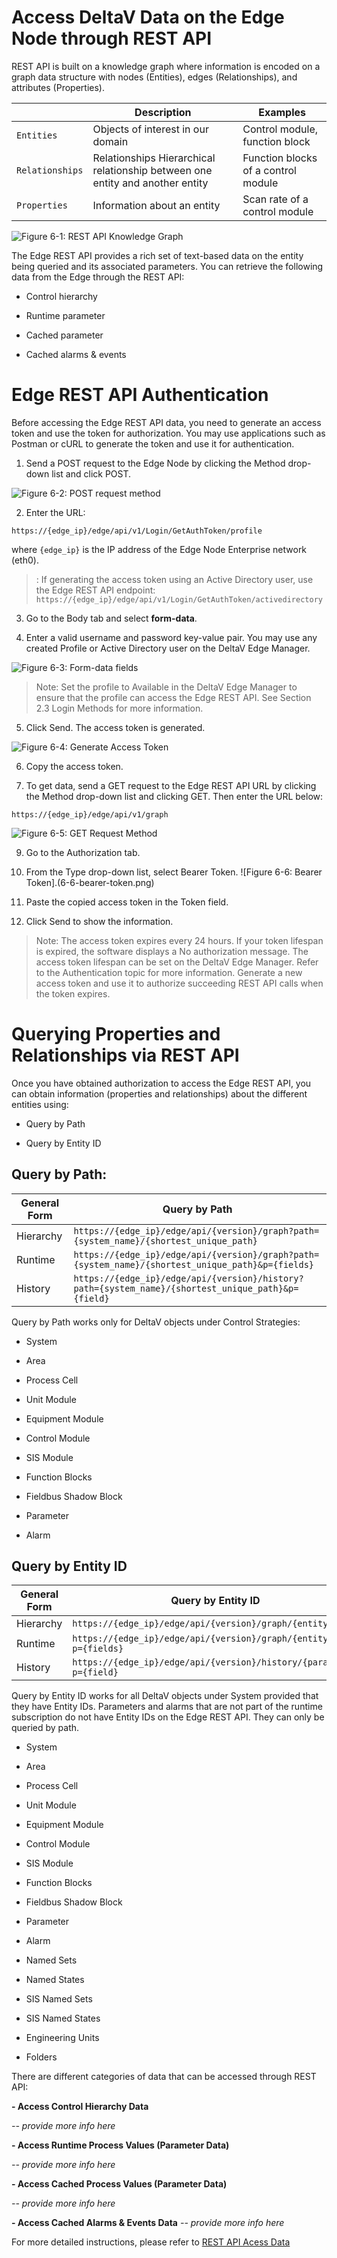 # Access DeltaV Data on the Edge Node through REST API

REST API is built on a knowledge graph where information is encoded on a graph data
structure with nodes (Entities), edges (Relationships), and attributes (Properties).

|    | Description | Examples | 
| ---- | ------  | --------- |
| `Entities` | Objects of interest in our domain | 	Control module, function block |
| `Relationships` | Relationships	Hierarchical relationship between one entity and another entity | Function blocks of a control module |
| `Properties` | Information about an entity | Scan rate of a control module |



![Figure 6-1: REST API Knowledge Graph](6-1-rest-api-knowledge-graph.png)

The Edge REST API provides a rich set of text-based data on the entity being queried and its associated parameters. You can retrieve the following data from the Edge through the REST API:

- Control hierarchy

- Runtime parameter

- Cached parameter

- Cached alarms & events


# Edge REST API Authentication


Before accessing the Edge REST API data, you need to generate an access token and use the token for authorization. You may use applications such as Postman or cURL to generate the token and use it for authentication.

1. Send a POST request to the Edge Node by clicking the Method drop-down list and click POST.

![Figure 6-2: POST request method](6-2-post-request.png)

2. Enter the URL: 
```
https://{edge_ip}/edge/api/v1/Login/GetAuthToken/profile
```
where `{edge_ip}` is the IP address of the Edge Node Enterprise network (eth0).

> : If generating the access token using an Active Directory user, use the Edge REST API endpoint: `https://{edge_ip}/edge/api/v1/Login/GetAuthToken/activedirectory`


3. Go to the Body tab and select **form-data**.

4. Enter a valid username and password key-value pair. You may use any created
Profile or Active Directory user on the DeltaV Edge Manager.

![Figure 6-3: Form-data fields](6-3-form-data-fields.png)

> Note: Set the profile to Available in the DeltaV Edge Manager to ensure that the profile
can access the Edge REST API. See Section 2.3 Login Methods for more information.


5. Click Send. The access token is generated.

![Figure 6-4: Generate Access Token](6-4-genenate-access-token.png)

6. Copy the access token.

7. To get data, send a GET request to the Edge REST API URL by clicking the Method
drop-down list and clicking GET. Then enter the URL below:
```
https://{edge_ip}/edge/api/v1/graph
```
![Figure 6-5: GET Request Method](6-5-get-request.png)

9. Go to the Authorization tab.

10. From the Type drop-down list, select Bearer Token.
![Figure 6-6: Bearer Token].(6-6-bearer-token.png)

11. Paste the copied access token in the Token field.

12. Click Send to show the information.



> Note:
The access token expires every 24 hours. If your token lifespan is expired, the software displays a No authorization message. The access token lifespan can be set on the DeltaV Edge Manager. Refer to the Authentication topic for more information. Generate a new access token and use it to authorize succeeding REST API calls when the token expires.


# Querying Properties and Relationships via REST API

Once you have obtained authorization to access the Edge REST API, you can obtain
information (properties and relationships) about the different entities using:

- Query by Path

- Query by Entity ID


## Query by Path:


| General Form | Query by Path | 
|-----|-----|
| Hierarchy | ```https://{edge_ip}/edge/api/{version}/graph?path={system_name}/{shortest_unique_path}``` |
| Runtime | ```https://{edge_ip}/edge/api/{version}/graph?path={system_name}/{shortest_unique_path}&p={fields}```|
| History | ```https://{edge_ip}/edge/api/{version}/history?path={system_name}/{shortest_unique_path}&p={field}```|

Query by Path works only for DeltaV objects under Control Strategies:

- System

- Area

- Process Cell

- Unit Module

- Equipment Module

- Control Module

- SIS Module

- Function Blocks

- Fieldbus Shadow Block

- Parameter

- Alarm

## Query by Entity ID

| General Form | Query by Entity ID | 
|-----|-----|
| Hierarchy | ```https://{edge_ip}/edge/api/{version}/graph/{entity_id}``` |
| Runtime | ```https://{edge_ip}/edge/api/{version}/graph/{entity_id}?p={fields}```|
| History | ```https://{edge_ip}/edge/api/{version}/history/{param_id}?p={field}```|

Query by Entity ID works for all DeltaV objects under System provided that they have
Entity IDs. Parameters and alarms that are not part of the runtime subscription do not
have Entity IDs on the Edge REST API. They can only be queried by path.

- System

- Area

- Process Cell

- Unit Module

- Equipment Module

- Control Module

- SIS Module

- Function Blocks

- Fieldbus Shadow Block

- Parameter

- Alarm

- Named Sets

- Named States

- SIS Named Sets

- SIS Named States

- Engineering Units

- Folders


There are different categories of data that can be accessed through REST API:

**-  Access Control Hierarchy Data**

_-- provide more info here_

**- Access Runtime Process Values (Parameter Data)**

_-- provide more info here_

**- Access Cached Process Values (Parameter Data)**

_-- provide more info here_

**- Access Cached Alarms & Events Data**
_-- provide more info here_

 
For more detailed instructions, please refer to [REST API Acess Data](rest-api-access-data.md)
